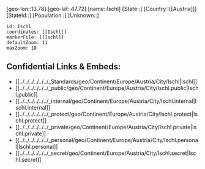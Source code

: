 ﻿---
location: [47.72,13.78]
mapzoom: [7,12] 
mapmarker: city 
type: City
tags:
- geo/City


SpocWebEntityId: 31128
isDeleted: false
confidential: public

---
[geo-lon::13.78]
[geo-lat::47.72]
[name::Ischl]
[State::]
[Country::[[Austria]]]
[StateId::]
[Population::]
[Unknown::]


```leaflet
id: Ischl
coordinates: [[Ischl]]
markerFile: [[Ischl]]
defaultZoom: 11 
maxZoom: 18
```


## Confidential Links & Embeds: 
- [[../../../../../../_Standards/geo/Continent/Europe/Austria/City/Ischl|Ischl]] 
- [[../../../../../../_public/geo/Continent/Europe/Austria/City/Ischl.public|Ischl.public]] 
- [[../../../../../../_internal/geo/Continent/Europe/Austria/City/Ischl.internal|Ischl.internal]] 
- [[../../../../../../_protect/geo/Continent/Europe/Austria/City/Ischl.protect|Ischl.protect]] 
- [[../../../../../../_private/geo/Continent/Europe/Austria/City/Ischl.private|Ischl.private]] 
- [[../../../../../../_personal/geo/Continent/Europe/Austria/City/Ischl.personal|Ischl.personal]] 
- [[../../../../../../_secret/geo/Continent/Europe/Austria/City/Ischl.secret|Ischl.secret]] 
